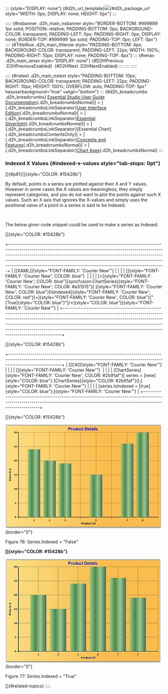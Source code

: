 ::: {style="DISPLAY: none"}
[](ms-xhelp:///?Id=d2h_url_template){#d2h_url_template}![](!package_url!){#d2h_package_url style="WIDTH: 0px; DISPLAY: none; HEIGHT: 0px"}
:::

::::: {#nsbanner .d2h_main_nsbanner style="BORDER-BOTTOM: #999999 1px solid; POSITION: relative; PADDING-BOTTOM: 0px; BACKGROUND-COLOR: transparent; PADDING-LEFT: 0px; PADDING-RIGHT: 0px; DISPLAY: none; BORDER-TOP: #999999 1px solid; PADDING-TOP: 0px; LEFT: 0px"}
:::: {#TitleRow .d2h_main_titlerow style="PADDING-BOTTOM: 4px; BACKGROUND-COLOR: transparent; PADDING-LEFT: 22px; WIDTH: 100%; PADDING-RIGHT: 10px; DISPLAY: none; PADDING-TOP: 4px"}
::: {#ienav .d2h_main_ienav style="DISPLAY: none"}
[](ms-xhelp:///?Id=0488abbb-ad88-41f1-97ed-b9fb46e36937){#D2HPrevious .D2HPreviousEnabled}  [](ms-xhelp:///?Id=49172b8d-b1f0-44d9-940e-6d0dead4ecd0){#D2HNext .D2HNextEnabled}
:::
::::
:::::

:::: {#nstext .d2h_main_nstext style="PADDING-BOTTOM: 10px; BACKGROUND-COLOR: transparent; PADDING-LEFT: 22px; PADDING-RIGHT: 10px; HEIGHT: 100%; OVERFLOW: auto; PADDING-TOP: 5px" hasuserbackground="true" valign="bottom"}
::: {#d2h_breadcrumbs .d2h_breadcrumbs}
[Essential Studio User Guide Documentation](ms-xhelp:///?Id=12457748-09e3-4d74-a240-8e049cedf030){.d2h_breadcrumbsNormal}[ \> ]{.d2h_breadcrumbsLinkSeparator}[User Interface Edition](ms-xhelp:///?Id=c29296b7-531c-413b-a0ec-488ca1f7f669){.d2h_breadcrumbsNormal}[ \> ]{.d2h_breadcrumbsLinkSeparator}[Essential Silverlight](ms-xhelp:///?Id=66221bd1-ba2e-43c2-94a7-618f50e01d24){.d2h_breadcrumbsNormal}[ \> ]{.d2h_breadcrumbsLinkSeparator}[Essential Chart]{.d2h_breadcrumbsContentsOnly}[ \> ]{.d2h_breadcrumbsLinkSeparator}[Concepts and Features](ms-xhelp:///?Id=0f820843-9cdd-4436-8cae-3dc5a65fd5cd){.d2h_breadcrumbsNormal}[ \> ]{.d2h_breadcrumbsLinkSeparator}[Chart Axes](ms-xhelp:///?Id=0488abbb-ad88-41f1-97ed-b9fb46e36937){.d2h_breadcrumbsNormal}
:::

### Indexed X Values {#indexed-x-values style="tab-stops: 0pt"}

[]{#p81}[]{style="COLOR: #15428b"} 

By default, points in a series are plotted against their X and Y values. However in some cases the X values are meaningless, they simply represent categories, and you do not want to plot the points against such X values. Such an X axis that ignores the X-values and simply uses the positional value of a point in a series is said to be Indexed.

 

The below given code snippet could be used to make a series as Indexed.

[]{style="COLOR: #15428b"} 

+-----------------------------------------------------------------------------------------------------------------------------------------------------------------------------------------------------------------------------------------------------------------------------------------------------------------------------------------------------------------------------------------------------+
| [\[XAML\]]{style="FONT-FAMILY: 'Courier New'"}                                                                                                                                                                                                                                                                                                                                                      |
|                                                                                                                                                                                                                                                                                                                                                                                                     |
| []{style="FONT-FAMILY: 'Courier New'; COLOR: blue"}                                                                                                                                                                                                                                                                                                                                                 |
|                                                                                                                                                                                                                                                                                                                                                                                                     |
| [\<]{style="FONT-FAMILY: 'Courier New'; COLOR: blue"}[syncfusion:ChartSeries]{style="FONT-FAMILY: 'Courier New'; COLOR: #a31515"}[ ]{style="FONT-FAMILY: 'Courier New'; COLOR: blue"}[IsIndexed]{style="FONT-FAMILY: 'Courier New'; COLOR: red"}[=]{style="FONT-FAMILY: 'Courier New'; COLOR: blue"}[\"[True]{style="COLOR: blue"}\"[/\>]{style="COLOR: blue"}]{style="FONT-FAMILY: 'Courier New'"} |
+-----------------------------------------------------------------------------------------------------------------------------------------------------------------------------------------------------------------------------------------------------------------------------------------------------------------------------------------------------------------------------------------------------+

[]{style="COLOR: #15428b"} 

+--------------------------------------------------------------------------------------------------------------------------------------------------------------------------------------+
| [\[C#\]]{style="FONT-FAMILY: 'Courier New'"}                                                                                                                                         |
|                                                                                                                                                                                      |
| []{style="FONT-FAMILY: 'Courier New'"}                                                                                                                                               |
|                                                                                                                                                                                      |
| [ChartSeries]{style="FONT-FAMILY: 'Courier New'; COLOR: #2b91af"}[ series = [new]{style="COLOR: blue"} [ChartSeries]{style="COLOR: #2b91af"}();]{style="FONT-FAMILY: 'Courier New'"} |
|                                                                                                                                                                                      |
| [series.IsIndexed = [true]{style="COLOR: blue"};]{style="FONT-FAMILY: 'Courier New'"}                                                                                                |
+--------------------------------------------------------------------------------------------------------------------------------------------------------------------------------------+

[]{style="COLOR: #15428b"} 

![](ImagesExt/image59_83.jpg){border="0"}

Figure 76: Series.Indexed = \"False\"

**[]{style="COLOR: #15428b"}** 

![](ImagesExt/image59_84.jpg){border="0"}

Figure 77: Series.Indexed = \"True\"

[]{#related-topics}
::::
